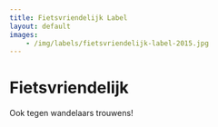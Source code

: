 ```yaml
---
title: Fietsvriendelijk Label
layout: default
images: 
    - /img/labels/fietsvriendelijk-label-2015.jpg
---
```


# Fietsvriendelijk

Ook tegen wandelaars trouwens!
